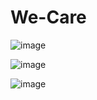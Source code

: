 # We-Care


![image](https://user-images.githubusercontent.com/53824950/128795261-c09af281-4fe8-4c65-bac0-1a02c7ff8386.png)

![image](https://user-images.githubusercontent.com/53824950/128795301-91a915bf-c9f3-4679-b63c-02788da57353.png)

![image](https://user-images.githubusercontent.com/53824950/128795362-5f4cadda-7488-41b6-8bd0-74e12f8b7db6.png)
